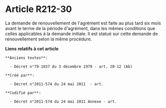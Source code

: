 # Article R212-30

La demande de renouvellement de l'agrément est faite au plus tard six mois avant le terme de la période d'agrément, dans les
mêmes conditions que celles applicables à la demande initiale. Il est statué sur cette demande de renouvellement selon la
même procédure.

**Liens relatifs à cet article**

	**Anciens textes**:

	  - Décret n°79-1037 du 3 décembre 1979 - art. 20-12 (Ab)

	**Créé par**:

	  - Décret n°2011-574 du 24 mai 2011  - art.

	**Codifié par**:

	  - Décret n°2011-574 du 24 mai 2011 Annexe - art.
